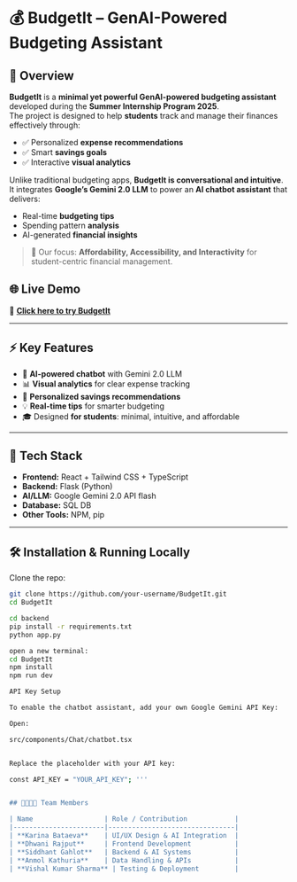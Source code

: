 # 💰 BudgetIt – GenAI-Powered Budgeting Assistant  

## 🌟 Overview  
**BudgetIt** is a **minimal yet powerful GenAI-powered budgeting assistant** developed during the **Summer Internship Program 2025**.  
The project is designed to help **students** track and manage their finances effectively through:  
- ✅ Personalized **expense recommendations**  
- ✅ Smart **savings goals**  
- ✅ Interactive **visual analytics**  

Unlike traditional budgeting apps, **BudgetIt is conversational and intuitive**. It integrates **Google’s Gemini 2.0 LLM** to power an **AI chatbot assistant** that delivers:  
- Real-time **budgeting tips**  
- Spending pattern **analysis**  
- AI-generated **financial insights**  

> 🎯 Our focus: **Affordability, Accessibility, and Interactivity** for student-centric financial management.

## 🌐 Live Demo  
🚀 [**Click here to try BudgetIt**](https://budget-it-pi.vercel.app/)  


---

## ⚡ Key Features  
- 🤖 **AI-powered chatbot** with Gemini 2.0 LLM  
- 📊 **Visual analytics** for clear expense tracking  
- 🎯 **Personalized savings recommendations**  
- 💡 **Real-time tips** for smarter budgeting  
- 🎓 Designed **for students**: minimal, intuitive, and affordable  

---

## 🚀 Tech Stack  
- **Frontend:** React + Tailwind CSS + TypeScript
- **Backend:** Flask (Python)  
- **AI/LLM:** Google Gemini 2.0 API flash  
- **Database:** SQL DB 
- **Other Tools:** NPM, pip  

---

## 🛠️ Installation & Running Locally  

Clone the repo:  
```bash
git clone https://github.com/your-username/BudgetIt.git
cd BudgetIt

cd backend
pip install -r requirements.txt
python app.py

open a new terminal:
cd BudgetIt
npm install
npm run dev

API Key Setup

To enable the chatbot assistant, add your own Google Gemini API Key:

Open:

src/components/Chat/chatbot.tsx


Replace the placeholder with your API key:

const API_KEY = "YOUR_API_KEY"; '''


## 👨‍👩‍👧‍👦 Team Members  

| Name                  | Role / Contribution            |
|-----------------------|--------------------------------|
| **Karina Bataeva**    | UI/UX Design & AI Integration  |
| **Dhwani Rajput**     | Frontend Development           |
| **Siddhant Gahlot**   | Backend & AI Systems           |
| **Anmol Kathuria**    | Data Handling & APIs           |
| **Vishal Kumar Sharma** | Testing & Deployment         |




